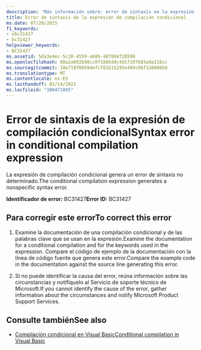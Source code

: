 ```yaml
---
description: 'Más información sobre: error de sintaxis en la expresión de compilación condicional'
title: Error de sintaxis de la expresión de compilación condicional
ms.date: 07/20/2015
f1_keywords:
- vbc31427
- bc31427
helpviewer_keywords:
- BC31427
ms.assetid: 5da3e4ec-5c20-4559-a68b-487884f20598
ms.openlocfilehash: 80a2a092b98cc0f1805ddc4d1f107683a9a118cc
ms.sourcegitcommit: 10e719780594efc781b15295e499c66f316068b8
ms.translationtype: MT
ms.contentlocale: es-ES
ms.lasthandoff: 02/14/2021
ms.locfileid: "100471895"
---
```

# <a name="syntax-error-in-conditional-compilation-expression"></a><span data-ttu-id="1d6db-103">Error de sintaxis de la expresión de compilación condicional</span><span class="sxs-lookup"><span data-stu-id="1d6db-103">Syntax error in conditional compilation expression</span></span>

<span data-ttu-id="1d6db-104">La expresión de compilación condicional genera un error de sintaxis no determinado.</span><span class="sxs-lookup"><span data-stu-id="1d6db-104">The conditional compilation expression generates a nonspecific syntax error.</span></span>  
  
 <span data-ttu-id="1d6db-105">**Identificador de error:** BC31427</span><span class="sxs-lookup"><span data-stu-id="1d6db-105">**Error ID:** BC31427</span></span>  
  
## <a name="to-correct-this-error"></a><span data-ttu-id="1d6db-106">Para corregir este error</span><span class="sxs-lookup"><span data-stu-id="1d6db-106">To correct this error</span></span>  
  
1. <span data-ttu-id="1d6db-107">Examine la documentación de una compilación condicional y de las palabras clave que se usan en la expresión.</span><span class="sxs-lookup"><span data-stu-id="1d6db-107">Examine the documentation for a conditional compilation and for the keywords used in the expression.</span></span> <span data-ttu-id="1d6db-108">Compare el código de ejemplo de la documentación con la línea de código fuente que genera este error.</span><span class="sxs-lookup"><span data-stu-id="1d6db-108">Compare the example code in the documentation against the source line generating this error.</span></span>  
  
2. <span data-ttu-id="1d6db-109">Si no puede identificar la causa del error, reúna información sobre las circunstancias y notifíquelo al Servicio de soporte técnico de Microsoft.</span><span class="sxs-lookup"><span data-stu-id="1d6db-109">If you cannot identify the cause of the error, gather information about the circumstances and notify Microsoft Product Support Services.</span></span>  
  
## <a name="see-also"></a><span data-ttu-id="1d6db-110">Consulte también</span><span class="sxs-lookup"><span data-stu-id="1d6db-110">See also</span></span>

- [<span data-ttu-id="1d6db-111">Compilación condicional en Visual Basic</span><span class="sxs-lookup"><span data-stu-id="1d6db-111">Conditional compilation in Visual Basic</span></span>](../programming-guide/program-structure/conditional-compilation.md)
